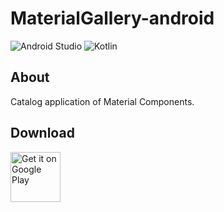 # MaterialGallery-android  

![Android Studio](https://img.shields.io/badge/Android%20Studio-4.1.0%20Beta2-green.svg)
![Kotlin](https://img.shields.io/badge/kotlin-1.3.61-yellow.svg)

## About  
Catalog application of Material Components.  

## Download  

[<img src="https://play.google.com/intl/en_us/badges/images/generic/en_badge_web_generic.png"
alt="Get it on Google Play" height="80">](https://play.google.com/store/apps/details?id=com.numero.material_gallery)
